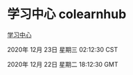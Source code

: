 # 学习中心 colearnhub
[学习中心](http://59.174.25.15:56308/colearnhub/)

2020年 12月 23日 星期三 02:12:30 CST

2020年 12月 22日 星期二 18:12:30 GMT
